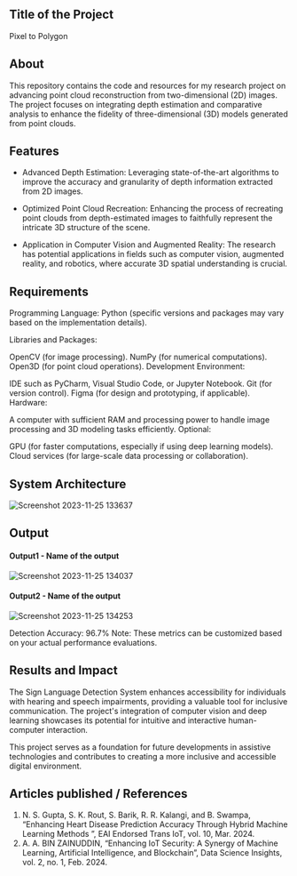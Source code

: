 ## Title of the Project
Pixel to Polygon

## About
<!--Detailed Description about the project-->
This repository contains the code and resources for my research project on advancing point cloud reconstruction from two-dimensional (2D) images. The project focuses on integrating depth estimation and comparative analysis to enhance the fidelity of three-dimensional (3D) models generated from point clouds.

## Features
<!--List the features of the project as shown below-->
- Advanced Depth Estimation: Leveraging state-of-the-art algorithms to improve the accuracy and granularity of depth information extracted from 2D images.

- Optimized Point Cloud Recreation: Enhancing the process of recreating point clouds from depth-estimated images to faithfully represent the intricate 3D structure of the scene.

- Application in Computer Vision and Augmented Reality: The research has potential applications in fields such as computer vision, augmented reality, and robotics, where accurate 3D spatial understanding is crucial.


## Requirements
<!--List the requirements of the project as shown below-->
Programming Language: Python (specific versions and packages may vary based on the implementation details).

Libraries and Packages:

OpenCV (for image processing).
NumPy (for numerical computations).
Open3D (for point cloud operations).
Development Environment:

IDE such as PyCharm, Visual Studio Code, or Jupyter Notebook.
Git (for version control).
Figma (for design and prototyping, if applicable).
Hardware:

A computer with sufficient RAM and processing power to handle image processing and 3D modeling tasks efficiently.
Optional:

GPU (for faster computations, especially if using deep learning models).
Cloud services (for large-scale data processing or collaboration).

## System Architecture
<!--Embed the system architecture diagram as shown below-->

![Screenshot 2023-11-25 133637](https://github.com/<<yourusername>>/Hand-Gesture-Recognition-System/assets/75235455/a60c11f3-0a11-47fb-ac89-755d5f45c995)


## Output

<!--Embed the Output picture at respective places as shown below as shown below-->
#### Output1 - Name of the output

![Screenshot 2023-11-25 134037](https://github.com/<<yourusername>>/Hand-Gesture-Recognition-System/assets/75235455/8c2b6b5c-5ed2-4ec4-b18e-5b6625402c16)

#### Output2 - Name of the output
![Screenshot 2023-11-25 134253](https://github.com/<<yourusername>>/Hand-Gesture-Recognition-System/assets/75235455/5e05c981-05ca-4aaa-aea2-d918dcf25cb7)

Detection Accuracy: 96.7%
Note: These metrics can be customized based on your actual performance evaluations.


## Results and Impact
<!--Give the results and impact as shown below-->
The Sign Language Detection System enhances accessibility for individuals with hearing and speech impairments, providing a valuable tool for inclusive communication. The project's integration of computer vision and deep learning showcases its potential for intuitive and interactive human-computer interaction.

This project serves as a foundation for future developments in assistive technologies and contributes to creating a more inclusive and accessible digital environment.

## Articles published / References
1. N. S. Gupta, S. K. Rout, S. Barik, R. R. Kalangi, and B. Swampa, “Enhancing Heart Disease Prediction Accuracy Through Hybrid Machine Learning Methods ”, EAI Endorsed Trans IoT, vol. 10, Mar. 2024.
2. A. A. BIN ZAINUDDIN, “Enhancing IoT Security: A Synergy of Machine Learning, Artificial Intelligence, and Blockchain”, Data Science Insights, vol. 2, no. 1, Feb. 2024.





